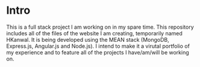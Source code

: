 # Intro
This is a full stack project I am working on in my spare time. This repository includes all of the files of the website I am creating, temporarily named HKanwal.
It is being developed using the MEAN stack (MongoDB, Express.js, Angular.js and Node.js). I intend to make it a virutal portfolio of my experience and to feature all of the projects I have/am/will be working on.